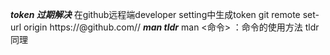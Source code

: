 ***token 过期解决***
在github远程端developer setting中生成token
git remote set-url origin https://<token>@github.com/<username>/<repo>
***man tldr***
man <命令> ：命令的使用方法
tldr同理
